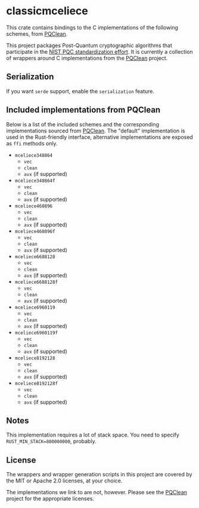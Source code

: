 # classicmceliece


This crate contains bindings to the C implementations of the following schemes,
from [PQClean][pqclean].

This project packages Post-Quantum cryptographic algorithms that participate in
the [NIST PQC standardization effort][nistpqc]. It is currently a collection of
wrappers around C implementations from the [PQClean][pqclean] project.

## Serialization

If you want `serde` support, enable the `serialization` feature.

## Included implementations from PQClean

Below is a list of the included schemes and the corresponding implementations
sourced from [PQClean][pqclean]. The "default" implementation is used in the
Rust-friendly interface, alternative implementations are exposed as ``ffi``
methods only.

* ``mceliece348864``
  * ``vec``
  * ``clean``
  * ``avx`` (if supported)
* ``mceliece348864f``
  * ``vec``
  * ``clean``
  * ``avx`` (if supported)
* ``mceliece460896``
  * ``vec``
  * ``clean``
  * ``avx`` (if supported)
* ``mceliece460896f``
  * ``vec``
  * ``clean``
  * ``avx`` (if supported)
* ``mceliece6688128``
  * ``vec``
  * ``clean``
  * ``avx`` (if supported)
* ``mceliece6688128f``
  * ``vec``
  * ``clean``
  * ``avx`` (if supported)
* ``mceliece6960119``
  * ``vec``
  * ``clean``
  * ``avx`` (if supported)
* ``mceliece6960119f``
  * ``vec``
  * ``clean``
  * ``avx`` (if supported)
* ``mceliece8192128``
  * ``vec``
  * ``clean``
  * ``avx`` (if supported)
* ``mceliece8192128f``
  * ``vec``
  * ``clean``
  * ``avx`` (if supported)

## Notes

This implementation requires a lot of stack space.
You need to specify ``RUST_MIN_STACK=800000000``, probably.


## License

The wrappers and wrapper generation scripts in this project are covered by the
MIT or Apache 2.0 licenses, at your choice.

The implementations we link to are not, however. Please see the [PQClean][pqclean]
project for the appropriate licenses.

[pqclean]: https://github.com/PQClean/PQClean/
[nistpqc]: https://nist.gov/pqc/